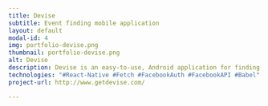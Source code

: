 ```yaml
---
title: Devise
subtitle: Event finding mobile application
layout: default
modal-id: 4
img: portfolio-devise.png
thumbnail: portfolio-devise.png
alt: Devise
description: Devise is an easy-to-use, Android application for finding things to do in the San Francisco Bay Area.
technologies: "#React-Native #Fetch #FacebookAuth #FacebookAPI #Babel"
project-url: http://www.getdevise.com/ 

---
```

